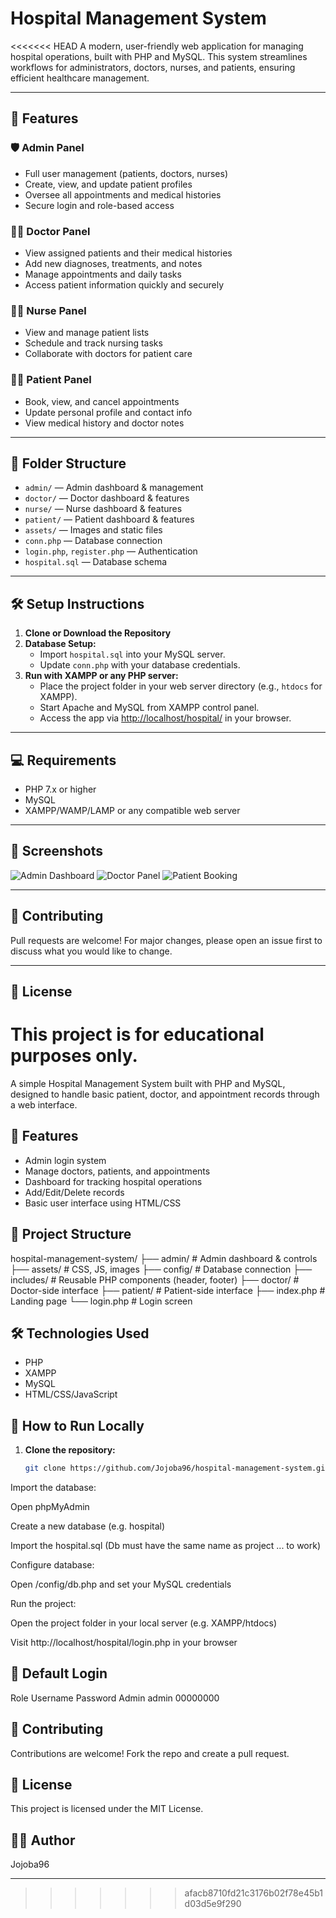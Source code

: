 # Hospital Management System

<<<<<<< HEAD
A modern, user-friendly web application for managing hospital operations, built with PHP and MySQL. This system streamlines workflows for administrators, doctors, nurses, and patients, ensuring efficient healthcare management.

---

## 🚀 Features

### 🛡️ Admin Panel
- Full user management (patients, doctors, nurses)
- Create, view, and update patient profiles
- Oversee all appointments and medical histories
- Secure login and role-based access

### 👨‍⚕️ Doctor Panel
- View assigned patients and their medical histories
- Add new diagnoses, treatments, and notes
- Manage appointments and daily tasks
- Access patient information quickly and securely

### 👩‍⚕️ Nurse Panel
- View and manage patient lists
- Schedule and track nursing tasks
- Collaborate with doctors for patient care

### 🧑‍💻 Patient Panel
- Book, view, and cancel appointments
- Update personal profile and contact info
- View medical history and doctor notes

---

## 📁 Folder Structure

- `admin/` — Admin dashboard & management
- `doctor/` — Doctor dashboard & features
- `nurse/` — Nurse dashboard & features
- `patient/` — Patient dashboard & features
- `assets/` — Images and static files
- `conn.php` — Database connection
- `login.php`, `register.php` — Authentication
- `hospital.sql` — Database schema

---

## 🛠️ Setup Instructions

1. **Clone or Download the Repository**
2. **Database Setup:**
   - Import `hospital.sql` into your MySQL server.
   - Update `conn.php` with your database credentials.
3. **Run with XAMPP or any PHP server:**
   - Place the project folder in your web server directory (e.g., `htdocs` for XAMPP).
   - Start Apache and MySQL from XAMPP control panel.
   - Access the app via [http://localhost/hospital/](http://localhost/hospital/) in your browser.

---

## 💻 Requirements
- PHP 7.x or higher
- MySQL
- XAMPP/WAMP/LAMP or any compatible web server

---

## 📸 Screenshots
![Admin Dashboard](assets/image1.png)
![Doctor Panel](assets/image2.png)
![Patient Booking](assets/image3.png)

---

## 🤝 Contributing
Pull requests are welcome! For major changes, please open an issue first to discuss what you would like to change.

---

## 📄 License
This project is for educational purposes only.
=======
A simple Hospital Management System built with PHP and MySQL, designed to handle basic patient, doctor, and appointment records through a web interface.

## 🏥 Features

- Admin login system
- Manage doctors, patients, and appointments
- Dashboard for tracking hospital operations
- Add/Edit/Delete records
- Basic user interface using HTML/CSS

## 📂 Project Structure

hospital-management-system/
├── admin/ # Admin dashboard & controls
├── assets/ # CSS, JS, images
├── config/ # Database connection
├── includes/ # Reusable PHP components (header, footer)
├── doctor/ # Doctor-side interface
├── patient/ # Patient-side interface
├── index.php # Landing page
└── login.php # Login screen

## 🛠️ Technologies Used

- PHP
- XAMPP 
- MySQL
- HTML/CSS/JavaScript

## 🚀 How to Run Locally

1. **Clone the repository:**

   ```bash
   git clone https://github.com/Jojoba96/hospital-management-system.git
Import the database:

Open phpMyAdmin

Create a new database (e.g. hospital)

Import the hospital.sql (Db must have the same name as project ... to work)

Configure database:

Open /config/db.php and set your MySQL credentials

Run the project:

Open the project folder in your local server (e.g. XAMPP/htdocs)

Visit http://localhost/hospital/login.php in your browser

## 🔐 Default Login

Role	Username	Password
Admin	admin	00000000

## 🤝 Contributing
Contributions are welcome! Fork the repo and create a pull request.

## 📄 License
This project is licensed under the MIT License.

## 👨‍💻 Author
Jojoba96


---



>>>>>>> afacb8710fd21c3176b02f78e45b1d03d5e9f290
